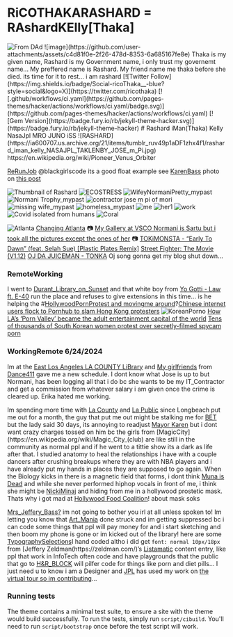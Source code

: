 # RiCOTHAKARASHARD = RAshardKElly[Thaka] 
<img src="https://pbs.twimg.com/media/GkMxuxKbUAEdpYo?format=jpg&amp;name=large" alt="From DAd"/>
![image](https://github.com/user-attachments/assets/c4d81f0e-2f26-478d-8353-6a685167fe8e)
Thaka is my given name, Rashard is my Government name, i only trust my governemt name... My preffered name is Rashard. My friend name me thaka before she died. its time for it to rest... i am rashard [![Twitter Follow](https://img.shields.io/badge/Social-ricoThaka__-blue?style=social&logo=X)](https://twitter.com/ricothaka) 
[![.github/workflows/ci.yaml](https://github.com/pages-themes/hacker/actions/workflows/ci.yaml/badge.svg)](https://github.com/pages-themes/hacker/actions/workflows/ci.yaml) [![Gem Version](https://badge.fury.io/rb/jekyll-theme-hacker.svg)](https://badge.fury.io/rb/jekyll-theme-hacker)
# Rashard iMan(Thaka) Kelly NasaJpl MRO JUNO iSS
![RASHARD](https://ia600707.us.archive.org/21/items/tumblr_ruv49p1aDF1zhx4f1/rashard_iman_kelly_NASAJPL_TAKLENBY_JOSE_m_Pi.jpg)
https://en.wikipedia.org/wiki/Pioneer_Venus_Orbiter


[ReRunJob](https://github.com/ThakaRashard/RashardFloat/actions/runs/13463057759/job/37622659995) @blackgirlscode its a good float example see [KarenBass](https://thepeoplesvoice.tv/la-mayor-karen-bass-trained-in-terror-tactics-and-bomb-making-alongside-domestic-terrorists-in-cuba/) photo on [this post](https://thakarashard.github.io/rashardmro/2024/12/04/Presidential.html)

![Thumbnail of Rashard](![RASHARD](https://ia600707.us.archive.org/21/items/tumblr_ruv49p1aDF1zhx4f1/rashard_iman_kelly_NASAJPL_TAKLENBY_JOSE_m_Pi.jpg))
![ECOSTRESS](https://pbs.twimg.com/media/GY5293NaQAAn_vO?format=png&name=4096x4096)
![WifeyNormaniPretty_mypast](https://pbs.twimg.com/media/GY6BllZbAAAr0wb?format=jpg&name=large)
![Normani Trophy_mypast](https://pbs.twimg.com/media/GYmIBnBasAMiZZD?format=jpg&name=large)
![contractor jose m pi of mori](https://pbs.twimg.com/media/GY1rbfAbQAE8_Ud?format=jpg&name=medium)
![missing wife_mypast](https://pbs.twimg.com/media/GYxDcRSbQAIwnil?format=jpg&name=large)
![homeless_mypast](https://pbs.twimg.com/media/GYxDSRpbQAMqOug?format=jpg&name=medium)
![me](https://pbs.twimg.com/media/GYrk74hasAAPBcX?format=jpg&name=large)
![her1](https://pbs.twimg.com/media/GYrETgPaoAAx51H?format=png&name=small)
![work](https://pbs.twimg.com/media/GYlIgfQacAA0MQz?format=png&name=small)
![Covid isolated from humans](https://pbs.twimg.com/media/GYbSW0rbUAATEJI?format=jpg&name=large)
![Coral](https://pbs.twimg.com/media/GYbU4bcbIAAVGZv?format=jpg&name=small)
    <p><img src="https://eoimages.gsfc.nasa.gov/images/imagerecords/147000/147806/atlanta_oli_2020127.jpg" alt="Atlanta" />
        <a href="https://earthobservatory.nasa.gov/images/147806/changing-atlanta">Changing Atlanta</a>
        📷 <a href="https://vsco.co/rashardsartu/gallery">My Gallery at VSCO Normani is Sartu but i took all the pictures except the ones of her</a> 📷
        <a href="https://youtu.be/foTgYYQniJ0?si=9ItIcbzzox9oGZBk">TOKiMONSTA - “Early To Dawn” (feat. Selah Sue) [Plastic Plates Remix]</a>
        <a href="https://www.retrogames.cc/arcade-games/street-fighter-the-movie-v1-12.html">Street Fighter: The Movie (V1.12)</a> <a href="https://www.youtube.com/watch?v=vFUYBiufBFc">OJ DA JUICEMAN - TONKA</a> Oj song gonna get my blog shut down…
      </p>

<h3 id="remoteworking">RemoteWorking</h3>
      <p>I went to <a href="https://locator.lacounty.gov/lac/Location/3176714/los-angeles-public-library---will-and-ariel-durant-branch">Durant_Library_on_Sunset</a> and that white boy from
        <a href="https://www.youtube.com/watch?v=i6wkPVjciD4&amp;t=5s">Yo Gotti - Law ft. E-40</a> run the place and refuses to give extensions in this time… is he helping the #<a href="https://www.independent.co.uk/news/world/asia/south-korea-spycam-porn-women-protest-voyeurism-invasion-of-privacy-a8477611.html">HollywoodPornProtest and movingme around</a>?<a href="https://nypost.com/2019/11/14/chinese-internet-users-flock-to-pornhub-to-slam-hong-kong-protesters/">Chinese internet users flock to Pornhub to slam Hong Kong protesters</a>
        <img src="https://static.independent.co.uk/s3fs-public/thumbnails/image/2018/08/04/16/demonstration-seoul.jpg?quality=75&amp;width=1000&amp;crop=3%3A2%2Csmart&amp;auto=webp" alt="KoreanPorno" />
        <a href="https://uk.news.yahoo.com/finance/news/las-porn-valley-became-adult-174600309.html?guccounter=1&amp;guce_referrer=aHR0cHM6Ly93d3cuZ29vZ2xlLmNvbS8&amp;guce_referrer_sig=AQAAACAn4e5W_AUdnu3U-1SqwjDlmeZxLsoq5PbY8jo4j8v0Lu0PtZ_WO3g_s2SB5WhQYgbR8g4P9Pby_i2WYMA0dCfODY8FPFXIerrE26V1l3Wek63LgF4VDuecA3_OAgiTY-pxTNL87p2LcoVNeB3DyUYnXKkWESmR4DMvV6xZN8rd">How LA’s ‘Porn Valley’ became the adult entertainment capital of the world</a>
        <a href="https://www.reddit.com/r/HistoryPorn/comments/3wh4oi/in_1938_12000_new_york_city_chinese_took_to_the/?rdt=61394">Tens of thousands of South Korean women protest over secretly-filmed spycam porn</a>
      </p>
<h3 id="workingremote-6242024">WorkingRemote 6/24/2024</h3>
      <p>Im at the <a href="https://lacountylibrary.org/location/east-los-angeles-library/">East Los Angeles LA COUNTY LiBrary</a> and <a href="https://www.youtube.com/watch?v=WyLPnn7yHlk">My girlfriends</a> from <a href="https://www.youtube.com/watch?v=Csgo0oU5a_Y">Dance411</a> gave me a new schedule. I dont know what Jose is up to but Normani, has been logging all that i do bc she wants to be my IT_Contractor and get a commission from whatever salary i am given once the crime is cleared up. Erika hated me working.</p>

<p>Im spending more time with <a href="https://lacountylibrary.org/">La County</a> and <a href="https://www.lapl.org/">La Public</a> since Longbeach put me out for a month, the guy that put me out might be stalking me for <a href="https://www.bet.com/tag/3cc0pn/latto">BET</a> but the lady said 30 days, its annoying to readjust <a href="https://mayor.lacity.gov/about-mayor-karen-bass">Mayor Karen</a> but i dont want crazy charges tossed on him bc the girls from [MagicCity](https://en.wikipedia.org/wiki/Magic_City_(club) are like still in the community as normal ppl and if he went to a tittie show its a dark as life after that. I studied anatomy to heal the relationships i have with a couple dancers after crushing breakups where they are with NBA players and i have already put my hands in places they are supposed to go again. When the Biology kicks in there is a magnetic field that forms, i dont think <a href="https://www.wagesfuneralhome.com/obituaries/muna-ahmed">Muna is Dead</a> and while she never performed hiphop vocals in front of me, i think she might be <a href="https://www.nickiminajofficial.com/">NickiMinaj</a> and hiding from me in a hollywood prostetic mask. Thats why i got mad at <a href="https://hofoco.org/">Hollywood Food Coalition</a>! about mask soks</p>

<p><a href="https://www.youtube.com/watch?v=QCALAnECS80">Mrs_Jeffery_Bass?</a> im not going to bother you irl at all unless spoken to! Im letting you know that <a href="https://boominginla.com/la-arts-district-graffiti-mural-tour-la-art-tours/">Art_Mania</a> done struck and im getting suppressed bc i can code some things that ppl will pay money for and i start sketching and then boom my phone is gone or im kicked out of the library! here are some <a href="https://codepen.io/thakarashard/pen/gOJeZEj">TypographySelections</a>I hand coded altho i did get
        <code class="language-plaintext highlighter-rouge">font: normal 10px/18px</code> from [Jeffery Zeldman(https://zeldman.com/)’s <a href="https://css.maxdesign.com.au/listamatic/horizontal09.htm">Listamatic</a> content entry, like ppl that work in InfoTech often code and have playgrounds that the public that go to <a href="https://www.hrblock.com/">H&amp;R_BLOCK</a> will pilfer code for things like porn and diet pills… I just need u to know i am a Designer and <a href="https://www.jpl.nasa.gov/missions/mariner-9-mariner-i">JPL</a> has used my work on <a href="https://www.jpl.nasa.gov/virtual-tour/">the virtual tour so im contributing</a>…
      </p>



### Running tests

The theme contains a minimal test suite, to ensure a site with the theme would build successfully. To run the tests, simply run `script/cibuild`. You'll need to run `script/bootstrap` once before the test script will work.

